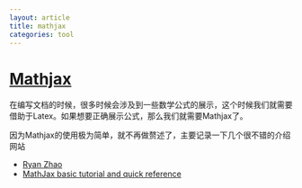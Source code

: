 ```yaml
---
layout: article
title: mathjax
categories: tool
---
```


# [Mathjax](https://www.mathjax.org/)
在编写文档的时候，很多时候会涉及到一些数学公式的展示，这个时候我们就需要借助于Latex。如果想要正确展示公式，那么我们就需要Mathjax了。

因为Mathjax的使用极为简单，就不再做赘述了，主要记录一下几个很不错的介绍网站

* [Ryan Zhao](http://mlworks.cn/posts/introduction-to-mathjax-and-latex-expression/)
* [MathJax basic tutorial and quick reference](https://math.meta.stackexchange.com/questions/5020/mathjax-basic-tutorial-and-quick-reference/5044)